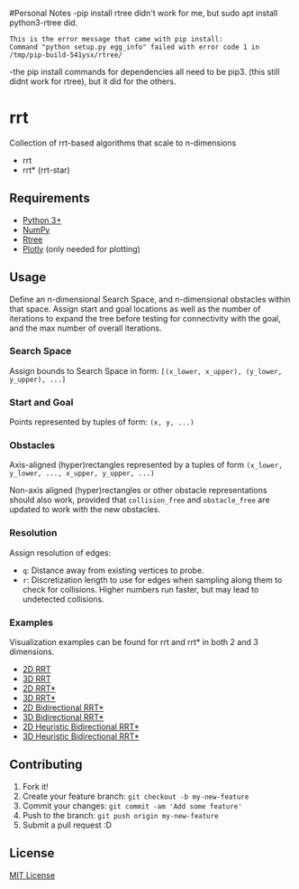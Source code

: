 #Personal Notes
-pip install rtree didn't work for me, but sudo apt install python3-rtree did.

	This is the error message that came with pip install:
	Command "python setup.py egg_info" failed with error code 1 in /tmp/pip-build-541ysx/rtree/
-the pip install commands for dependencies all need to be pip3. (this still didnt work for rtree), but it did for the others. 

# rrt
Collection of rrt-based algorithms that scale to n-dimensions
- rrt
- rrt* (rrt-star)

## Requirements
- [Python 3+](https://www.python.org/downloads/)
- [NumPy](http://www.numpy.org/)
- [Rtree](https://pypi.python.org/pypi/Rtree/)
- [Plotly](https://plot.ly/python/getting-started/) (only needed for plotting)

## Usage
Define an n-dimensional Search Space, and n-dimensional obstacles within that space. Assign start and goal locations as well as the number of iterations to expand the tree before testing for connectivity with the goal, and the max number of overall iterations.

### Search Space
Assign bounds to Search Space in form: `[(x_lower, x_upper), (y_lower, y_upper), ...]`

### Start and Goal
Points represented by tuples of form: `(x, y, ...)`

### Obstacles
Axis-aligned (hyper)rectangles represented by a tuples of form `(x_lower, y_lower, ..., x_upper, y_upper, ...)`

Non-axis aligned (hyper)rectangles or other obstacle representations should also work, provided that `collision_free` and `obstacle_free` are updated to work with the new obstacles.

### Resolution
Assign resolution of edges:
- `q`: Distance away from existing vertices to probe.
- `r`: Discretization length to use for edges when sampling along them to check for collisions. Higher numbers run faster, but may lead to undetected collisions.

### Examples
Visualization examples can be found for rrt and rrt* in both 2 and 3 dimensions.
- [2D RRT](https://plot.ly/~szanlongo/79/plot/)
- [3D RRT](https://plot.ly/~szanlongo/81/plot/)
- [2D RRT*](https://plot.ly/~szanlongo/83/plot/)
- [3D RRT*](https://plot.ly/~szanlongo/89/plot/)
- [2D Bidirectional RRT*](https://plot.ly/~szanlongo/85/plot/)
- [3D Bidirectional RRT*](https://plot.ly/~szanlongo/87/plot/)
- [2D Heuristic Bidirectional RRT*](https://plot.ly/~szanlongo/91/plot/)
- [3D Heuristic Bidirectional RRT*](https://plot.ly/~szanlongo/93/plot/)

## Contributing

1. Fork it!
2. Create your feature branch: `git checkout -b my-new-feature`
3. Commit your changes: `git commit -am 'Add some feature'`
4. Push to the branch: `git push origin my-new-feature`
5. Submit a pull request :D

## License

[MIT License](https://github.com/motion-planning/rrt-algorithms/blob/master/LICENSE)

